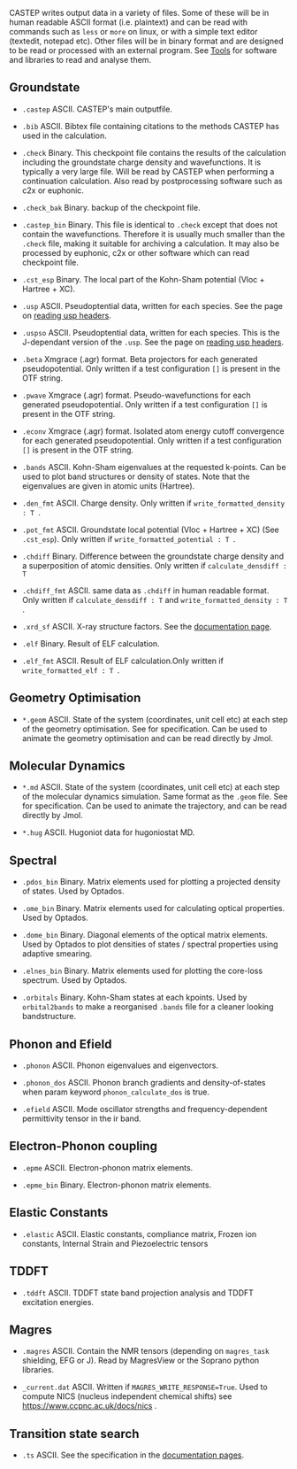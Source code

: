 CASTEP writes output data in a variety of files. Some of these will be in human readable ASCII format (i.e. plaintext) and
can be read with commands such as `less` or `more` on linux, or with a simple text editor (textedit, notepad etc). Other files will be in binary format and are designed to be read or processed with an external program.  See  [Tools](../Tools/tools.md) for software and libraries to read and analyse them.


## Groundstate


* `.castep`
ASCII. CASTEP's main outputfile.

* `.bib`
ASCII. Bibtex file containing citations to the methods CASTEP has used in the calculation.

* `.check`
Binary. This checkpoint file contains the results of the calculation including the groundstate charge density and wavefunctions. It is typically a very large file. Will be read by CASTEP when performing a continuation calculation. Also read by postprocessing software such as c2x or euphonic.

* `.check_bak`
Binary. backup of the checkpoint file.

* `.castep_bin`
Binary. This file is identical to `.check` except that does not contain the wavefunctions. Therefore it is usually much smaller than the `.check` file, making it suitable for archiving a calculation. It may also be processed by euphonic, c2x or other software which can read checkpoint file.

* `.cst_esp`
Binary. The local part of the Kohn-Sham potential (Vloc + Hartree + XC).

* `.usp`
ASCII. Pseudoptential data, written for each species. See the page on [reading usp headers](../Pseudopotentials/reading_headers.md).

* `.uspso`
ASCII. Pseudoptential data, written for each species. This is the J-dependant version of the `.usp`. See the page on [reading usp headers](../Pseudopotentials/reading_headers.md).

* `.beta`
Xmgrace (.agr) format. Beta projectors for each generated pseudopotential. Only written if a test configuration `[]` is present in the OTF string.

* `.pwave`
Xmgrace (.agr) format. Pseudo-wavefunctions for each generated pseudopotential. Only written if a test configuration `[]` is present in the OTF string.

* `.econv`
Xmgrace (.agr) format. Isolated atom energy cutoff convergence for each generated pseudopotential. Only written if a test configuration `[]` is present in the OTF string.

* `.bands`
ASCII. Kohn-Sham eigenvalues at the requested k-points. Can be used to plot band structures or density of states. Note that the eigenvalues are given in atomic units (Hartree).

* `.den_fmt`
ASCII. Charge density. Only written if `write_formatted_density : T `.

* `.pot_fmt`
ASCII. Groundstate local potential  (Vloc + Hartree + XC) (See `.cst_esp`). Only written if `write_formatted_potential : T `.

* `.chdiff`
Binary. Difference between the groundstate charge density and a superposition of atomic densities. Only written if `calculate_densdiff : T`

* `.chdiff_fmt`
ASCII. same data as `.chdiff` in human readable format. Only written if `calculate_densdiff : T` and `write_formatted_density : T `.

* `.xrd_sf`
ASCII. X-ray structure factors. See the [documentation page](../XRD/overview.md).

*  `.elf`
Binary. Result of ELF calculation.

* `.elf_fmt`
ASCII.  Result of ELF calculation.Only written if `write_formatted_elf : T `.

## Geometry Optimisation

* `*.geom`
ASCII. State of the system (coordinates, unit cell etc) at each step of the geometry optimisation. See for specification. Can be used to animate the geometry optimisation and can be read directly by Jmol.

## Molecular Dynamics

* `*.md`
ASCII. State of the system (coordinates, unit cell etc) at each step of the molecular dynamics simulation. Same format as the `.geom` file.  See for specification. Can be used to animate the trajectory, and can be read directly by Jmol.

* `*.hug`
ASCII. Hugoniot data for hugoniostat MD.

## Spectral

* `.pdos_bin`
Binary. Matrix elements used for plotting a projected density of states. Used by Optados.

* `.ome_bin`
Binary. Matrix elements used for calculating optical properties. Used by Optados.

* `.dome_bin`
Binary. Diagonal elements of the optical matrix elements. Used by Optados to plot densities of states / spectral properties using adaptive smearing.

* `.elnes_bin`
Binary. Matrix elements used for plotting the core-loss spectrum. Used by Optados.

* `.orbitals`
Binary. Kohn-Sham states at each kpoints. Used by `orbital2bands` to make a reorganised `.bands` file for a cleaner looking bandstructure.

## Phonon and Efield

* `.phonon`
ASCII. Phonon eigenvalues and eigenvectors.

* `.phonon_dos`
ASCII. Phonon branch gradients and density-of-states when param keyword `phonon_calculate_dos` is true.

* `.efield`
ASCII. Mode oscillator strengths and frequency-dependent permittivity tensor in the ir band.

## Electron-Phonon coupling

* `.epme`
ASCII. Electron-phonon matrix elements.

* `.epme_bin`
Binary. Electron-phonon matrix elements.

## Elastic Constants

* `.elastic`
ASCII. Elastic constants, compliance matrix, Frozen ion constants, Internal Strain and Piezoelectric tensors

## TDDFT

* `.tddft`
ASCII. TDDFT state band projection analysis and TDDFT excitation energies.

## Magres

* `.magres`
ASCII. Contain the NMR tensors (depending on `magres_task` shielding, EFG or J). Read by MagresView or the Soprano python libraries.

* `_current.dat`
ASCII. Written if `MAGRES_WRITE_RESPONSE=True`. Used to compute NICS (nucleus independent chemical shifts) see https://www.ccpnc.ac.uk/docs/nics .

## Transition state search

* `.ts`
ASCII. See the specification in the [documentation pages](../Transition_State_Search/neb.md).

